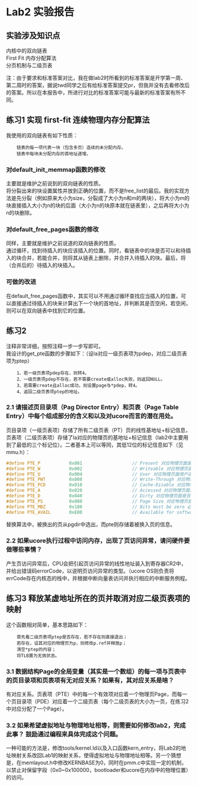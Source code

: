 # Lab2 实验报告

## 实验涉及知识点
内核中的双向链表  
First Fit 内存分配算法  
分页机制与二级页表  

注：由于要求和标准答案对比，我在做lab2时所看到的标准答案是开学第一周、第二周时的答案，据说twd同学之后有给标准答案提交pr，但我并没有去看修改后的答案。所以在本报告中，所进行对比的标准答案可能与最新的标准答案有所不同。

## 练习1 实现 first-fit 连续物理内存分配算法  
我使用的双向链表有如下性质：  
```
    链表的每一项代表一块（包含多页）连续的未分配内存。
    链表中每块未分配内存的首地址递增。
```

### 对default_init_memmap函数的修改  
主要就是维护之前说到的双向链表的性质。  
将分裂出来的块设置属性并放到正确的位置，而不是free_list的最后。我的实现方法是先分裂（例如原来大小为size，分裂成了大小为n和m的两块），将大小为m的块直接插入大小为n的块的后面（大小为n的块原本就在链表里），之后再将大小为n的块删除。  

### 对default_free_pages函数的修改  
同样，主要就是维护之前说道的双向链表的性质。  
通过循环，找到待插入的块应该插入的位置。同时，看链表中的块是否可以和待插入的块合并，若能合并，则将其从链表上删除，并合并入待插入的块。最后，将（合并后的）待插入的块插入。

### 可做的改进  
在default_free_pages函数中，其实可以不用通过循环查找应当插入的位置，可以直接通过待插入的块来计算出下一个块的首地址，并判断其是否空闲，若空闲，则可以在双向链表中找到它的位置。

## 练习2 

注释非常详细，按照注释一步一步写即可。  
我设计的get_pte函数的步骤如下：（设la对应一级页表项为pdep，对应二级页表项为ptep）  
```
    1、若一级页表项pdep存在，则转4。
    2、一级页表项pdep不存在，若不需要create或alloc失败，则返回NULL。
    3、若需要create且alloc成功，则设置page与*pdep，转4。
    4、返回二级页表项ptep的地址。
```

### 2.1 请描述页目录项（Pag Director Entry）和页表（Page Table Entry）中每个组成部分的含义和以及对ucore而言的潜在用处。  
页目录项（一级页表项）存储了所有二级页表（PT）页的线性基地址+标记信息，页表项（二级页表项）存储了la对应的物理页的基地址+标记信息（lab2中主要用到了最低的三个标记位）。二者基本上可以等同，其低12位的标记信息如下（见mmu.h）：

```C
#define PTE_P           0x001                   // Present 对应物理页面是否存在
#define PTE_W           0x002                   // Writeable 对应物理页面是否可写
#define PTE_U           0x004                   // User 对应物理页面用户态是否可以访问
#define PTE_PWT         0x008                   // Write-Through 对应物理页面在写入时是否写透(即向更低级储存设备写入)
#define PTE_PCD         0x010                   // Cache-Disable 对应物理页面是否能被放入高速缓存
#define PTE_A           0x020                   // Accessed 对应物理页面是否被访问
#define PTE_D           0x040                   // Dirty 对应物理页面是否被写入
#define PTE_PS          0x080                   // Page Size 对应物理页面的页面大小
#define PTE_MBZ         0x180                   // Bits must be zero 必须为零的部分
#define PTE_AVAIL       0xE00                   // Available for software use 用户可自定义的部分
```

替换算法中，被换出的页从pgdir中选出，而pte则存储着被换入页的信息。

### 2.2 如果ucore执行过程中访问内存，出现了页访问异常，请问硬件要做哪些事情？

产生页访问异常后，CPU会把引起页访问异常的线性地址装入到寄存器CR2中，并给出错误码errorCode，以说明页访问异常的类型。（ucore OS则负责将errCode存在内核态的栈中，并根据中断向量表访问并执行相应的中断服务例程。

## 练习3 释放某虚地址所在的页并取消对应二级页表项的映射  
这个函数相对简单，基本思路如下：
```
    首先看二级页表项ptep是否存在，若不存在则直接退出；
    若存在，设其对应的物理页为p，则修改p.ref并释放p；
    清空*ptep的内容；
    将TLB置为无效状态。
```

### 3.1 数据结构Page的全局变量（其实是一个数组）的每一项与页表中的页目录项和页表项有无对应关系？如果有，其对应关系是啥？
有对应关系。页表项（PTE）中的每一个有效项对应着一个物理页Page，而每一个页目录项（PDE）对应着一个二级页表（每个二级页表的大小为一页，在练习2中对应分配了一个Page）。

### 3.2 如果希望虚拟地址与物理地址相等，则需要如何修改lab2，完成此事？ 鼓励通过编程来具体完成这个问题。
一种可能的方法是，修改tools/kernel.ld以及入口函数kern_entry，将Lab2的地址映射关系改回Lab1的映射关系，使得虚拟地址与物理地址相等。另一个猜想是，在memlayout.h中修改KERNBASE为0，同时在pmm.c中实现一定的机制，以禁止对保留字段（0x0~0x100000，bootloader和ucore在内存中的物理位置）的访问。